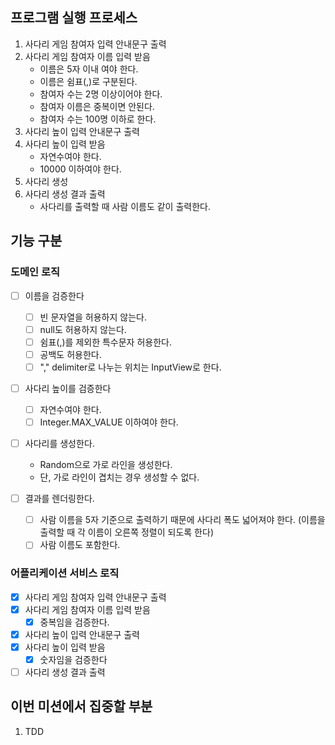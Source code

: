 ## 프로그램 실행 프로세스
1. 사다리 게임 참여자 입력 안내문구 출력
2. 사다리 게임 참여자 이름 입력 받음
    - 이름은 5자 이내 여야 한다.
    - 이름은 쉼표(,)로 구분된다.
    - 참여자 수는 2명 이상이어야 한다.
    - 참여자 이름은 중복이면 안된다.
    - 참여자 수는 100명 이하로 한다.
3. 사다리 높이 입력 안내문구 출력
4. 사다리 높이 입력 받음
    - 자연수여야 한다.
    - 10000 이하여야 한다.
5. 사다리 생성
6. 사다리 생성 결과 출력
   - 사다리를 출력할 때 사람 이름도 같이 출력한다.

## 기능 구분
### 도메인 로직
- [ ] 이름을 검증한다
  - [ ] 빈 문자열을 허용하지 않는다.
  - [ ] null도 허용하지 않는다.
  - [ ] 쉼표(,)를 제외한 특수문자 허용한다.
  - [ ] 공백도 허용한다.
  - [ ] "," delimiter로 나누는 위치는 InputView로 한다.
  
- [ ] 사다리 높이를 검증한다
  - [ ] 자연수여야 한다.
  - [ ] Integer.MAX_VALUE 이하여야 한다.

- [ ] 사다리를 생성한다.
    - Random으로 가로 라인을 생성한다.
    - 단, 가로 라인이 겹치는 경우 생성할 수 없다.

- [ ] 결과를 렌더링한다.
  - [ ] 사람 이름을 5자 기준으로 출력하기 때문에 사다리 폭도 넓어져야 한다. (이름을 출력할 때 각 이름이 오른쪽 정렬이 되도록 한다)
  - [ ] 사람 이름도 포함한다.

### 어플리케이션 서비스 로직
- [x] 사다리 게임 참여자 입력 안내문구 출력
- [x] 사다리 게임 참여자 이름 입력 받음
  - [x] 중복임을 검증한다.
- [x] 사다리 높이 입력 안내문구 출력
- [x] 사다리 높이 입력 받음
    - [x] 숫자임을 검증한다
- [ ] 사다리 생성 결과 출력

## 이번 미션에서 집중할 부분
1. TDD
